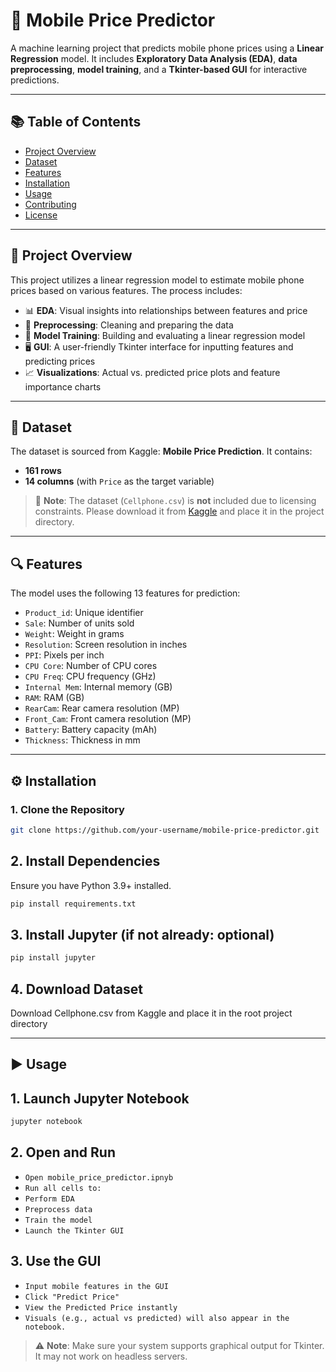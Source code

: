 # 📱 Mobile Price Predictor

A machine learning project that predicts mobile phone prices using a **Linear Regression** model. It includes **Exploratory Data Analysis (EDA)**, **data preprocessing**, **model training**, and a **Tkinter-based GUI** for interactive predictions.

---

## 📚 Table of Contents

- [Project Overview](#project-overview)  
- [Dataset](#dataset)  
- [Features](#features)  
- [Installation](#installation)  
- [Usage](#usage)  
- [Contributing](#contributing)  
- [License](#license)  

---

## 🚀 Project Overview

This project utilizes a linear regression model to estimate mobile phone prices based on various features. The process includes:

- 📊 **EDA**: Visual insights into relationships between features and price  
- 🧹 **Preprocessing**: Cleaning and preparing the data  
- 🧠 **Model Training**: Building and evaluating a linear regression model  
- 🖥️ **GUI**: A user-friendly Tkinter interface for inputting features and predicting prices  
- 📈 **Visualizations**: Actual vs. predicted price plots and feature importance charts  

---

## 📂 Dataset

The dataset is sourced from Kaggle: **Mobile Price Prediction**. It contains:

- **161 rows**  
- **14 columns** (with `Price` as the target variable)

> 📌 **Note**: The dataset (`Cellphone.csv`) is **not** included due to licensing constraints. Please download it from [Kaggle](https://www.kaggle.com/) and place it in the project directory.

---

## 🔍 Features

The model uses the following 13 features for prediction:

- `Product_id`: Unique identifier  
- `Sale`: Number of units sold  
- `Weight`: Weight in grams  
- `Resolution`: Screen resolution in inches  
- `PPI`: Pixels per inch  
- `CPU Core`: Number of CPU cores  
- `CPU Freq`: CPU frequency (GHz)  
- `Internal Mem`: Internal memory (GB)  
- `RAM`: RAM (GB)  
- `RearCam`: Rear camera resolution (MP)  
- `Front_Cam`: Front camera resolution (MP)  
- `Battery`: Battery capacity (mAh)  
- `Thickness`: Thickness in mm  

---
## ⚙️ Installation

### 1. Clone the Repository

```bash
git clone https://github.com/your-username/mobile-price-predictor.git
```

## 2. Install Dependencies
Ensure you have Python 3.9+ installed.
```bash
pip install requirements.txt
```

## 3. Install Jupyter (if not already: optional)
```bash
pip install jupyter
```

## 4. Download Dataset
Download Cellphone.csv from Kaggle and place it in the root project directory

---
## ▶️ Usage

## 1. Launch Jupyter Notebook
```bash
jupyter notebook
```

## 2. Open and Run
- `Open mobile_price_predictor.ipnyb`
- `Run all cells to:`
 - `Perform EDA`
 - `Preprocess data`
 - `Train the model`
 - `Launch the Tkinter GUI`

## 3. Use the GUI
- `Input mobile features in the GUI`
- `Click "Predict Price"`
- `View the Predicted Price instantly`
- `Visuals (e.g., actual vs predicted) will also appear in the notebook.`

> ⚠️ **Note**: Make sure your system supports graphical output for Tkinter. It may not work on headless servers.
